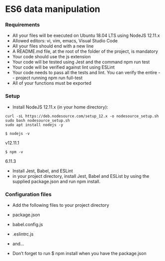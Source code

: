 <h1> ES6 data manipulation </h1>

<h3> Requirements </h3>

- All your files will be executed on Ubuntu 18.04 LTS using NodeJS 12.11.x
- Allowed editors: vi, vim, emacs, Visual Studio Code
- All your files should end with a new line
- A README.md file, at the root of the folder of the project, is mandatory
- Your code should use the js extension
- Your code will be tested using Jest and the command npm run test
- Your code will be verified against lint using ESLint
- Your code needs to pass all the tests and lint. You can verify the entire - - project running npm run full-test
- All of your functions must be exported

<h3> Setup </h3>

- Install NodeJS 12.11.x
(in your home directory):

```
curl -sL https://deb.nodesource.com/setup_12.x -o nodesource_setup.sh
sudo bash nodesource_setup.sh
sudo apt install nodejs -y
```
```
$ nodejs -v
```
v12.11.1
```
$ npm -v
```
6.11.3

- Install Jest, Babel, and ESLint
- in your project directory, install Jest, Babel and ESList by using the supplied package.json and run npm install.

<h3> Configuration files </h3>

- Add the following files to your project directory

- package.json

- babel.config.js

- .eslintrc.js

- and…
- Don’t forget to run $ npm install when you have the package.json